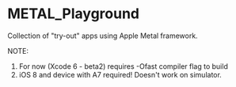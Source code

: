 METAL_Playground
===================

Collection of "try-out" apps using Apple Metal framework. 

NOTE: 
1) For now (Xcode 6 - beta2) requires -Ofast compiler flag to build
2) iOS 8 and device with A7 required! Doesn't work on simulator.

